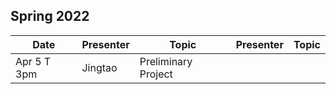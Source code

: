 ## Spring 2022

| Date             | Presenter  | Topic     | Presenter   | Topic                  |
|------------------|-------------|--------------|--------------|-----------------------------|
| Apr 5 T 3pm      | Jingtao     | Preliminary Project       || |


